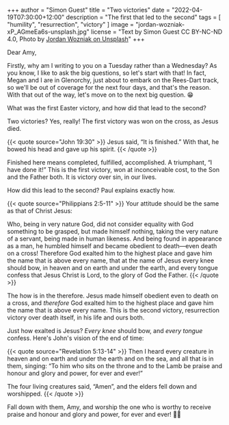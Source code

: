 +++
author = "Simon Guest"
title = "Two victories"
date = "2022-04-19T07:30:00+12:00"
description = "The first that led to the second"
tags = [ "humility", "resurrection", "victory" ]
image = "jordan-wozniak-xP_AGmeEa6s-unsplash.jpg"
license = "Text by Simon Guest CC BY-NC-ND 4.0, Photo by [Jordan Wozniak on Unsplash](https://unsplash.com/photos/xP_AGmeEa6s)"
+++

Dear Amy,

Firstly, why am I writing to you on a Tuesday rather than a Wednesday? As you know, I like to ask the big questions, so let's start with that! In fact, Megan and I are in Glenorchy, just about to embark on the Rees-Dart track, so we'll be out of coverage for the next four days, and that's the reason. With that out of the way, let's move on to the next big question. 😁

What was the first Easter victory, and how did that lead to the second?

Two victories?  Yes, really!  The first victory was won on the cross, as Jesus died.

{{< quote source="John 19:30" >}}
Jesus said, “It is finished.” With that, he bowed his head and gave up his spirit.
{{< /quote >}}

Finished here means completed, fulfilled, accomplished. A triumphant, “I have done it!” This is the first victory, won at inconceivable cost, to the Son and the Father both. It is victory over sin, in our lives.

How did this lead to the second? Paul explains exactly how.

{{< quote source="Philippians 2:5-11" >}}
Your attitude should be the same as that of Christ Jesus:

Who, being in very nature God, did not consider equality with God something to be grasped, but made himself nothing, taking the very nature of a servant, being made in human likeness. And being found in appearance as a man, he humbled himself and became obedient to death—even death on a cross! Therefore God exalted him to the highest place and gave him the name that is above every name, that at the name of Jesus every knee should bow, in heaven and on earth and under the earth, and every tongue confess that Jesus Christ is Lord, to the glory of God the Father.
{{< /quote >}}

The how is in the therefore. Jesus made himself obedient even to death on a cross, and _therefore_ God exalted him to the highest place and gave him the name that is above every name. This is the second victory, resurrection victory over death itself, in his life and ours both.

Just how exalted is Jesus? _Every knee_ should bow, and _every tongue_ confess. Here's John's vision of the end of time:

{{< quote source="Revelation 5:13-14" >}}
Then I heard every creature in heaven and on earth and under the earth and on the sea, and all that is in them, singing: “To him who sits on the throne and to the Lamb be praise and honour and glory and power, for ever and ever!”

The four living creatures said, “Amen”, and the elders fell down and worshipped.
{{< /quote >}}

Fall down with them, Amy,  and worship the one who is worthy to receive praise and honour and glory and power, for ever and ever! 🙏🙌
